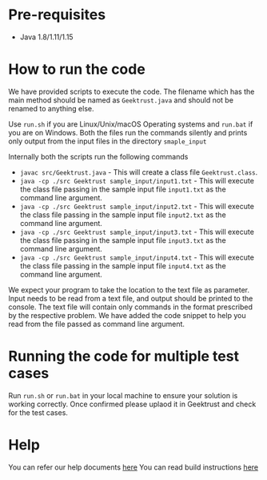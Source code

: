 # Pre-requisites
* Java 1.8/1.11/1.15

# How to run the code

We have provided scripts to execute the code. The filename which has the main method should be named as `Geektrust.java` and should not be renamed to anything else.

Use `run.sh` if you are Linux/Unix/macOS Operating systems and `run.bat` if you are on Windows. Both the files run the commands silently and prints only output from the input files in the directory `smaple_input`

Internally both the scripts run the following commands

* `javac src/Geektrust.java` - This will create a class file `Geektrust.class`.
* `java -cp ./src Geektrust sample_input/input1.txt` - This will execute the class file passing in the sample input file `input1.txt` as the command line argument.
* `java -cp ./src Geektrust sample_input/input2.txt` - This will execute the class file passing in the sample input file `input2.txt` as the command line argument.
* `java -cp ./src Geektrust sample_input/input3.txt` - This will execute the class file passing in the sample input file `input3.txt` as the command line argument.
* `java -cp ./src Geektrust sample_input/input4.txt` - This will execute the class file passing in the sample input file `input4.txt` as the command line argument.

We expect your program to take the location to the text file as parameter. Input needs to be read from a text file, and output should be printed to the console. The text file will contain only commands in the format prescribed by the respective problem. We have added the code snippet to help you read from the file passed as command line argument.

# Running the code for multiple test cases

Run `run.sh` or `run.bat` in your local machine to ensure your solution is working correctly. Once confirmed please uplaod it in Geektrust and check for the test cases.

# Help

You can refer our help documents [here](https://help.geektrust.com)
You can read build instructions [here](https://github.com/geektrust/coding-problem-artefacts/blob/master/Java/README.md#no-build)